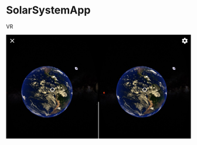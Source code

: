 # SolarSystemApp
VR

![alt text](https://github.com/batlaeva/SolarSystemApp/blob/master/SolSysApp.jpg)
